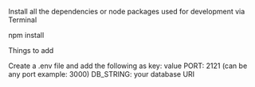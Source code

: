 Install all the dependencies or node packages used for development via Terminal

npm install

Things to add

Create a .env file and add the following as key: value
PORT: 2121 (can be any port example: 3000)
DB_STRING: your database URI
